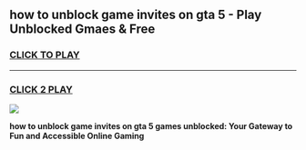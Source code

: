 
## how to unblock game invites on gta 5 - Play Unblocked Gmaes & Free
<h3>
<a href="https://premium.freeplayer.one?title=how_to_unblock_game_invites_on_gta_5&ref=19F">CLICK TO PLAY</a></h3>
<hr>

<h3>
<a href="https://premium.freeplayer.one?title=how_to_unblock_game_invites_on_gta_5&ref=19F">CLICK 2 PLAY</a>
  
</h3>

<a href="https://premium.freeplayer.one?title=how_to_unblock_game_invites_on_gta_5&ref=19F/"><img src="https://clearcache.store/games.png"></a>


**how to unblock game invites on gta 5 games unblocked: Your Gateway to Fun and Accessible Online Gaming**
